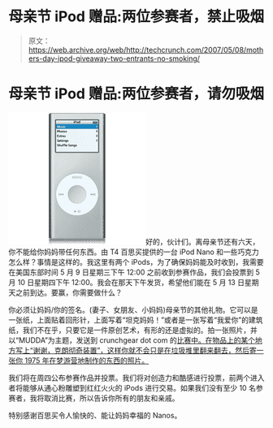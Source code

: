 # 母亲节 iPod 赠品:两位参赛者，禁止吸烟

> 原文：<https://web.archive.org/web/http://techcrunch.com/2007/05/08/mothers-day-ipod-giveaway-two-entrants-no-smoking/>

# 母亲节 iPod 赠品:两位参赛者，请勿吸烟

![gearnano20060912.png](img/0317f2581d9d362371620c04158ea3e3.png)好的，伙计们。离母亲节还有六天，你不能给你妈妈带任何东西。由 T4 百思买提供的一台 iPod Nano 和一些巧克力怎么样？事情是这样的。我这里有两个 iPods，为了确保妈妈能及时收到，我需要在美国东部时间 5 月 9 日星期三下午 12:00 之前收到参赛作品，我们会投票到 5 月 10 日星期四下午 12:00。我会在那天下午发货，希望他们能在 5 月 13 日星期天之前到达。要赢，你需要做什么？

你必须让妈妈/你的签名。(妻子、女朋友、小妈妈)母亲节的其他礼物。它可以是一张纸，上面贴着回形针，上面写着“坦克妈妈！”或者是一张写着“我爱你”的建筑纸，我们不在乎，只要它是一件原创艺术，有形的还是虚拟的。拍一张照片，并以“MUDDA”为主题，发送到 crunchgear dot com 的[比赛中。在物品上的某个地方写上“谢谢，克朗彻奇装置”，这样你就不会只是在垃圾堆里翻来翻去，然后寄一张你 1975 年在梦游营地制作的东西的照片。](https://web.archive.org/web/20130628194851/mailto:contest@crunchgear.com)

我们将在周四公布参赛作品并投票。我们将对创造力和酷感进行投票，前两个进入者将能够从通心粉雕塑到红红火火的 iPods 进行交易。如果我们没有至少 10 名参赛者，我将取消比赛，所以告诉你所有的朋友和亲戚。

特别感谢百思买令人愉快的、能让妈妈幸福的 Nanos。